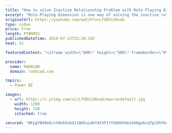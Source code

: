```yaml
---
title: "How to solve Inactive Relationship Problem with Role Playing Dimensions in Power BI"
excerpt: "Role-Playing Dimension is one way of solving the inactive relationship problem in Power BI. Download the dataset for this example from my blog article here:  https://radacad.com/userelationship-or-role-playing-dimension-dealing-with-inactive-relationships-in-power-bi"
originalUrl: https://youtube.com/watch?v=LfVDUiU8vaU
type: video
price: Free
length: PT8M45S
publishedDateTime: 2019-07-22T23:30:29Z
heat: 51

featuredContent: "<iframe width=\"800\" height=\"500\" frameborder=\"0\" src=\"https://www.youtube.com/embed/LfVDUiU8vaU\" allow=\"accelerometer; autoplay; encrypted-media; gyroscope; picture-in-picture\" allowfullscreen></iframe>"

provider:
  name: RADACAD
  domain: radacad.com

topics:
  - Power BI

images:
  - url: https://i.ytimg.com/vi/LfVDUiU8vaU/maxresdefault.jpg
    width: 1280
    height: 720
    isCached: true

secured: "WFpgYB49m9/vt8wh5xbd11QKEuLmhYAIVFItYb89UFA6JeXHgo6vqTpCDhfGcEx0IRGuagh+emXQH1PPOjSxacjLhsGu/Jytz/qWRJMMs4/5mV9I5GzRCQ5nlFvbsMxVjNs1fwQbUC0LE/lCtqIj+ykQI/7PaZ1s3idkpgUVZTZM1uCHvrorEI6aQUlUif5Y9HbfAR4FjL88nCqDQcto0OLEllxlS2tCCme0l9wrgeZWugKCVeC5EdBytjbIhrYZlb5HY2xa9M6nJ4zQ/5WL8QX4ZWpYLLIfKg9nLUfnqrupWTrhKSShZyMFHPKt4iiNzZnEXFcdYTzFp68dXndmiXBndh0AIJ81LtnHZJ54EHoI4hL213p0PPqaNno/8/JQOwk+3xK3uH3TO97tV+4IypdwoFVJyBY15cCRSJXB1V4=;QkwV7yOcEB7ni+FUFQmutw=="
---
```


